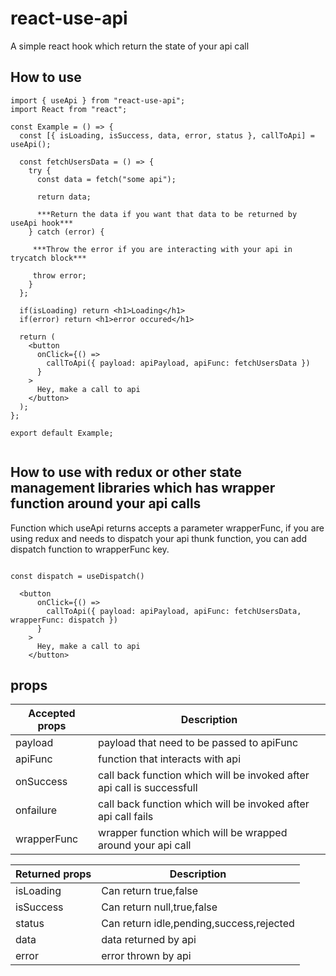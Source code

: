 # react-use-api

A simple react hook which return the state of your api call

## How to use

```
import { useApi } from "react-use-api";
import React from "react";

const Example = () => {
  const [{ isLoading, isSuccess, data, error, status }, callToApi] = useApi();

  const fetchUsersData = () => {
    try {
      const data = fetch("some api");

      return data;

      ***Return the data if you want that data to be returned by useApi hook***
    } catch (error) {

     ***Throw the error if you are interacting with your api in trycatch block***

     throw error;
    }
  };

  if(isLoading) return <h1>Loading</h1>
  if(error) return <h1>error occured</h1>

  return (
    <button
      onClick={() =>
        callToApi({ payload: apiPayload, apiFunc: fetchUsersData })
      }
    >
      Hey, make a call to api
    </button>
  );
};

export default Example;


```

## How to use with redux or other state management libraries which has wrapper function around your api calls

Function which useApi returns accepts a parameter wrapperFunc, if you are using redux and needs to dispatch your api thunk function, you can add dispatch function to wrapperFunc key.

```

const dispatch = useDispatch()

  <button
      onClick={() =>
        callToApi({ payload: apiPayload, apiFunc: fetchUsersData, wrapperFunc: dispatch })
      }
    >
      Hey, make a call to api
    </button>

```

## props

| Accepted props | Description                                                            |
| -------------- | ---------------------------------------------------------------------- |
| payload        | payload that need to be passed to apiFunc                              |
| apiFunc        | function that interacts with api                                       |
| onSuccess      | call back function which will be invoked after api call is successfull |
| onfailure      | call back function which will be invoked after api call fails          |
| wrapperFunc    | wrapper function which will be wrapped around your api call            |

| Returned props | Description                              |
| -------------- | ---------------------------------------- |
| isLoading      | Can return true,false                    |
| isSuccess      | Can return null,true,false               |
| status         | Can return idle,pending,success,rejected |
| data           | data returned by api                     |
| error          | error thrown by api                      |
